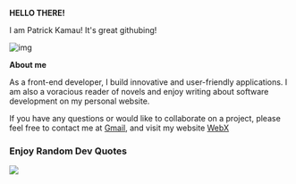 **HELLO THERE!**

I am Patrick Kamau! It's great githubing!


![img](img.gif)

**About me**

As a front-end developer, I build innovative and user-friendly applications. I am also a voracious reader of novels and enjoy writing about software development on my personal website.

If you have any questions or would like to collaborate on a project, please feel free to contact me at [Gmail](mailto:patrickzzed@gmail.com), and visit my website [WebX](http://webxcorporation.wordpress.com)

### Enjoy Random Dev Quotes
![](https://quotes-github-readme.vercel.app/api?type=horizontal&theme=radical)
